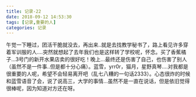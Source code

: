 ```yaml
---
title: 记录-22
date: 2018-09-12 14:53:30
tags: [记录,重要的人]
categories: 记录
---
```

午觉一下睡过，团活干脆就没去，再出来..就是去找教学秘书了，路上看见许多穿着军训服的人....突然就想起了去年我们也是这样转了学校呢，怀念。买了香蕉橘子...3号门的新开水果店卖的很好吃！晚上...最终还是伤害了自己，也伤害了别人（虽然不是一件事..但是都十分心痛）。蓝雪，yrr0r，猫月，星野真琴....对我都是很重要的人呢，希望不会轻易离开吧（乱七八糟的一句话2333）。心态很炸的时候和蓝雪语音了会，说了说高三，大学的事情...虽然不是一直在说话，但是依旧觉得很棒呢，因为知道对方还在呀。
